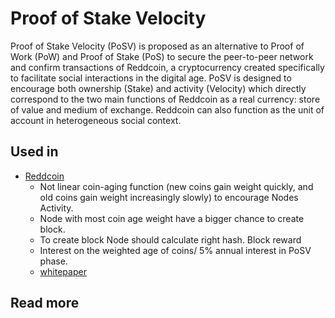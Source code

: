 # Proof of Stake Velocity

Proof of Stake Velocity \(PoSV\) is proposed as an alternative to Proof of Work \(PoW\) and Proof of Stake \(PoS\) to secure the peer-to-peer network and confirm transactions of Reddcoin, a cryptocurrency created specifically to facilitate social interactions in the digital age. PoSV is designed to encourage both ownership \(Stake\) and activity \(Velocity\) which directly correspond to the two main functions of Reddcoin as a real currency: store of value and medium of exchange. Reddcoin can also function as the unit of account in heterogeneous social context.

## Used in

* [Reddcoin](https://www.reddcoin.com)
  * Not linear coin-aging function \(new coins gain weight quickly, and old coins gain weight increasingly slowly\) to encourage Nodes Activity. 
  * Node with most coin age weight have a bigger chance to create block. 
  * To create block Node should calculate right hash. Block reward 
  * Interest on the weighted age of coins/ 5% annual interest in PoSV phase.
  * [whitepaper](https://www.reddcoin.com/papers/PoSV.pdf)

## Read more

